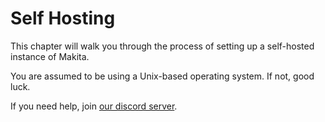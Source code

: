 # Self Hosting

This chapter will walk you through the process of setting up a self-hosted
instance of Makita.

You are assumed to be using a Unix-based operating system. If not, good luck.

If you need help, join [our discord server](https://discord.gg/SWMKshyutT).